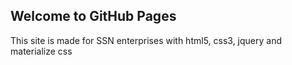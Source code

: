## Welcome to GitHub Pages

This site is made for SSN enterprises with html5, css3, jquery and materialize css
